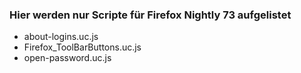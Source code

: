 ### Hier werden nur Scripte für Firefox Nightly 73 aufgelistet ###

- about-logins.uc.js
- Firefox_ToolBarButtons.uc.js    
- open-password.uc.js
